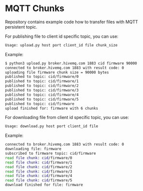 # MQTT Chunks

Repository contains example code how to transfer files with MQTT persistent topic.

For publishing file to client id specific topic, you can use:
```bash
Usage: upload.py host port client_id file chunk_size
```

Example:
```bash
$ python3 upload.py broker.hivemq.com 1883 cid firmware 90000
connected to broker.hivemq.com 1883 with result code: 0
uploading file firmware chunk size = 90000 bytes
published to topic: cid/firmware/0
published to topic: cid/firmware/1
published to topic: cid/firmware/2
published to topic: cid/firmware/3
published to topic: cid/firmware/4
published to topic: cid/firmware/5
published to topic: cid/firmware
upload finished for: firmware with 6 chunks
```

For downloading file from client id specific topic, you can use:

```bash
Usage: download.py host port client_id file
```

Example:
```bash
connected to broker.hivemq.com 1883 with result code: 0
downloading file: firmware
subscribed to firmware topic: cid/firmware
read file chunk: cid/firmware/0
read file chunk: cid/firmware/1
read file chunk: cid/firmware/2
read file chunk: cid/firmware/3
read file chunk: cid/firmware/4
read file chunk: cid/firmware/5
download finished for file: firmware
```
